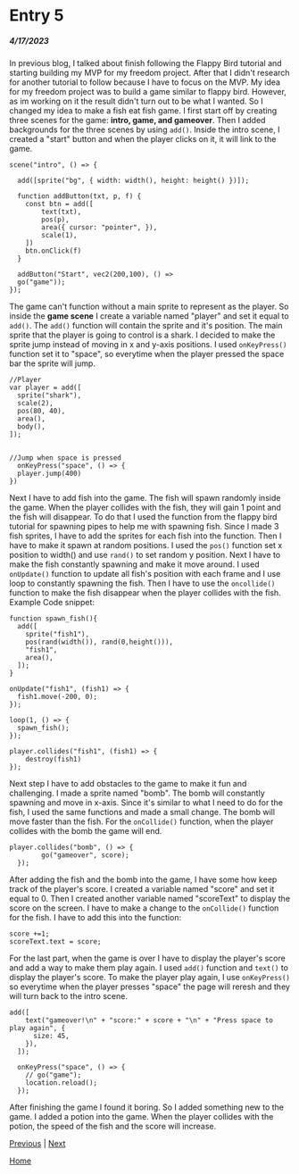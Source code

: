 # Entry 5
##### 4/17/2023

In previous blog, I talked about finish following the Flappy Bird tutorial and starting building my MVP for my freedom project. After that I didn't research for another tutorial to follow because I have to focus on the MVP. My idea for my freedom project was to build a game similar to flappy bird. However, as im working on it the result didn't turn out to be what I wanted. So I changed my idea to make a fish eat fish game. I first start off by creating three scenes for the game: **intro, game, and gameover**. Then I added backgrounds for the three scenes by using `add()`. Inside the intro scene, I created a "start" button and when the player clicks on it, it will link to the game.
```JS
scene("intro", () => {

  add([sprite("bg", { width: width(), height: height() })]);
  
  function addButton(txt, p, f) {
  	const btn = add([
  		text(txt),
  		pos(p),
  		area({ cursor: "pointer", }),
  		scale(1),
  	])
  	btn.onClick(f)
  }
  
  addButton("Start", vec2(200,100), () => 
  go("game"));
});
```
The game can't function without a main sprite to represent as the player. So inside the **game scene** I create a variable named "player" and set it equal to `add()`. The `add()` function will contain the sprite and it's position. The main sprite that the player is going to control is a shark. I decided to make the sprite jump instead of moving in x and y-axis positions. I used `onKeyPress()` function set it to "space", so everytime when the player pressed the space bar the sprite will jump.
```JS
//Player
var player = add([
  sprite("shark"),
  scale(2),
  pos(80, 40),
  area(),
  body(),
]);

  
//Jump when space is pressed
  onKeyPress("space", () => {
  player.jump(400)
})
```
Next I have to add fish into the game. The fish will spawn randomly inside the game. When the player collides with the fish, they will gain 1 point and the fish will disappear. To do that I used the function from the flappy bird tutorial for spawning pipes to help me with spawning fish. Since I made 3 fish sprites, I have to add the sprites for each fish into the function. Then I have to make it spawn at random positions. I used the `pos()` function set x position to width() and use `rand()` to set random y position. Next I have to make the fish constantly spawning and make it move around. I used `onUpdate()` function to update all fish's position with each frame and I use loop to constantly spawning the fish. Then I have to use the `oncollide()` function to make the fish disappear when the player collides with the fish.
Example Code snippet:
```JS
function spawn_fish(){
  add([
    sprite("fish1"),
    pos(rand(width()), rand(0,height())),
    "fish1",
    area(),
  ]);
}

onUpdate("fish1", (fish1) => {
  fish1.move(-200, 0);
});

loop(1, () => {
  spawn_fish();
});

player.collides("fish1", (fish1) => {
    destroy(fish1)
});
```
Next step I have to add obstacles to the game to make it fun and challenging. I made a sprite named "bomb". The bomb will constantly spawning and move in x-axis. Since it's similar to what I need to do for the fish, I used the same functions and made a small change.
The bomb will move faster than the fish. For the `onCollide()` function, when the player collides with the bomb the game will end. 
```JS
player.collides("bomb", () => { 
        go("gameover", score);
  });
```
After adding the fish and the bomb into the game, I have some how keep track of the player's score. I created a variable named "score" and set it equal to 0. Then I created another variable named "scoreText" to display the score on the screen. I have to make a change to the `onCollide()` function for the fish. I have to add this into the function:
```JS
score +=1;
scoreText.text = score;
```
For the last part, when the game is over I have to display the player's score and add a way to make them play again. I used `add()` function and `text()` to display the player's score. To make the player play again, I use `onKeyPress()` so everytime when the player presses "space" the page will reresh and they will turn back to the intro scene.
```JS
add([
    text("gameover!\n" + "score:" + score + "\n" + "Press space to play again", {
      size: 45,
    }),
  ]);

  onKeyPress("space", () => {
    // go("game");
    location.reload();
  });
```
After finishing the game I found it boring. So I added something new to the game. I added a potion into the game. When the player collides with the potion, the speed of the fish and the score will increase. 












[Previous](entry04.md) | [Next](entry06.md)

[Home](../README.md)
